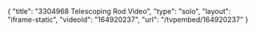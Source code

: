 {
    "title": "3304968 Telescoping Rod Video",
    "type": "solo",
    "layout": "iframe-static",
    "videoId": "164920237",
    "url": "\/tvpembed\/164920237"
}
